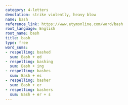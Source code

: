 ```yaml
---
category: 4-letters
denotation: strike violently, heavy blow
name: bash
reference_link: https://www.etymonline.com/word/bash
root_language: English
root_name: bash
title: bash
type: free
word_sums:
- respelling: bashed
  sum: Bash + ed
- respelling: bashing
  sum: Bash + ing
- respelling: bashes
  sum: Bash + es
- respelling: basher
  sum: Bash + er
- respelling: bashers
  sum: Bash + er + s
---
```

